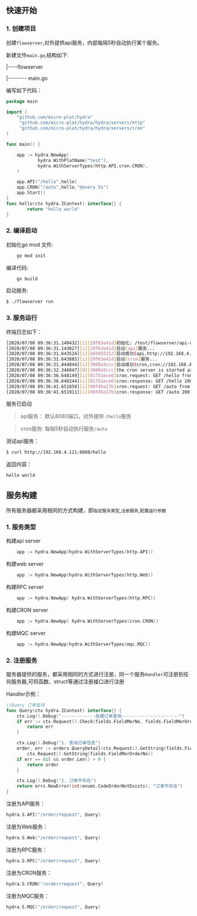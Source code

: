 

## 快速开始

  

### 1. 创建项目

创建`flowserver`,对外提供api服务，内部每隔5秒自动执行某个服务。


新建文件`main.go`,结构如下:

|----flowserver

|-------- main.go


编写如下代码：
```go
package main

import (
    "github.com/micro-plat/hydra"   
     "github.com/micro-plat/hydra/hydra/servers/http"
     "github.com/micro-plat/hydra/hydra/servers/cron"
)

func main() {

	app := hydra.NewApp(
            hydra.WithPlatName("test"),
            hydra.WithServerTypes(http.API,cron.CRON),
    )

    app.API("/hello",hello)
    app.CRON("/auto",hello,"@every 5s") 
    app.Start()
}
func hello(ctx hydra.IContext) interface{} {
        return "hello world"
}
```

### 2. 编译启动

初始化go mod 文件:

```sh
    go mod init
```

编译代码:
```sh
    go build

```

启动服务:

```sh
$ ./flowserver run
```

### 3. 服务运行

终端日志如下：

```sh
[2020/07/08 09:36:31.140432][i][29f63e41d]初始化: /test/flowserver/api-cron/1.0.0/conf
[2020/07/08 09:36:31.143027][i][29f63e41d]启动[api]服务...
[2020/07/08 09:36:31.643524][i][b65655312]启动成功(api,http://192.168.4.121:8080,1)
[2020/07/08 09:36:31.643885][i][29f63e41d]启动[cron]服务...
[2020/07/08 09:36:31.844844][i][3908a5ccc]启动成功(cron,cron://192.168.4.121,1)
[2020/07/08 09:36:32.346047][d][3908a5ccc]the cron server is started as master
[2020/07/08 09:36:36.648149][i][01751ece6]cron.request: GET /hello from 192.168.4.121
[2020/07/08 09:36:36.648244][i][01751ece6]cron.response: GET /hello 200  193.356µs
[2020/07/08 09:36:41.651858][i][00f45e17b]cron.request: GET /auto from 192.168.4.121
[2020/07/08 09:36:41.651911][i][00f45e17b]cron.response: GET /auto 200  159.694µs
```

服务已启动

> api服务： 默认8080端口，对外提供 `/hello`服务

> cron服务: 每隔5秒自动执行服务`/auto`


测试api服务：

```sh
$ curl http://192.168.4.121:8080/hello
```
返回内容：

```sh
hello world
```




## 服务构建


所有服务器都采用相同的方式构建，即`指定服务类型`,`注册服务`,`配置运行参数`

### 1. 服务类型

构建api server
```go    
	app := hydra.NewApp(hydra.WithServerTypes(http.API))
```
构建web server
```go   
	app := hydra.NewApp(hydra.WithServerTypes(http.Web))
```
构建RPC server
```go   
	app := hydra.NewApp( hydra.WithServerTypes(http.RPC))
```
构建CRON server
```go
	app := hydra.NewApp( hydra.WithServerTypes(cron.CRON))
```
构建MQC server
```go    
	app := hydra.NewApp(hydra.WithServerTypes(mqc.MQC))
```
### 2. 注册服务
服务器提供的服务，都采用相同的方式进行注册，同一个服务`Handler`可注册到任何服务器,可将函数、struct等通过注册接口进行注册

Handler示例：
```go
//Query 订单查询
func Query(ctx hydra.IContext) interface{} {
	ctx.Log().Debug("-------------处理订单查询----------------------")
	if err := ctx.Request().Check(fields.FieldMerNo, fields.FieldMerOrderNo); err != nil {
		return err
	}

	ctx.Log().Debug("1. 查询订单信息")
	order, err := orders.QueryDetail(ctx.Request().GetString(fields.FieldMerNo),
		ctx.Request().GetString(fields.FieldMerOrderNo))
	if err == nil && order.Len() > 0 {
		return order
	}

	ctx.Log().Debug("2. 订单不存在")
	return errs.NewError(int(enums.CodeOrderNotExists), "订单不存在")
}
```

注册为API服务：
```go
hydra.S.API("/order/request", Query)
```

注册为Web服务：
```go
hydra.S.Web("/order/request", Query)
```

注册为RPC服务：
```go
hydra.S.RPC("/order/request", Query)
```

注册为CRON服务：
```go
hydra.S.CRON("/order/request", Query)
```

注册为MQC服务：
```go
hydra.S.MQC("/order/request", Query)
```
